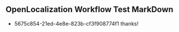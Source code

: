 ## OpenLocalization Workflow Test MarkDown
* 5675c854-21ed-4e8e-823b-cf3f908774f1 
thanks!<!--HONumber=Mar16_HO2-->
